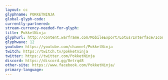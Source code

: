 ```yaml
---
layout: cc
glyphname: POKKETNINJA
global-glyph-code: 
currently-partnered: 
stream-currency-needed-for-glyph: 
title: PokketNinja
glyphurl: http://content.warframe.com/MobileExport/Lotus/Interface/Icons/Player/ContentCreators/PokketNinja.png
glyphwave: 12
youtube: https://youtube.com/channel/PokketNinja
twitch: https://twitch.tv/pokketninja
twitter: https://twitter.com/PokketNinja
discord: https://discord.gg/8etrqd8
other-site: https://www.facebook.com/PokketNinja/
primary-language: 
---
```


